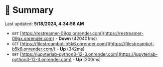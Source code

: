 # 📖 Summary
Last updated: **5/18/2024, 4:34:58 AM**

- `GET` [https://restreamer-09gx.onrender.com](https://restreamer-09gx.onrender.com) - **Down** (420401ms)
- `GET` [https://filestreambot-b5k6.onrender.com/](https://filestreambot-b5k6.onrender.com/) - **Up** (342ms)
- `GET` [https://jupyterlab-python3-12-3.onrender.com](https://jupyterlab-python3-12-3.onrender.com) - **Up** (200ms)
